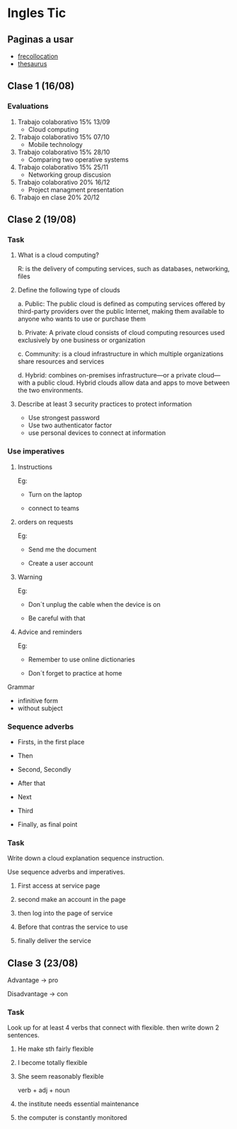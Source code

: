 # Ingles Tic

## Paginas a usar

- [frecollocation](https://www.freecollocation.com/)
- [thesaurus](thesaurus)

## Clase 1 (16/08)

### Evaluations

1. Trabajo colaborativo 15% 13/09
    * Cloud computing
2. Trabajo colaborativo 15% 07/10
    * Mobile technology
3. Trabajo colaborativo 15% 28/10
    * Comparing two operative systems
4. Trabajo colaborativo 15% 25/11
    * Networking group discusion
5. Trabajo colaborativo 20% 16/12
    * Project managment presentation
6. Trabajo en clase 20% 20/12

## Clase 2 (19/08)


### Task

1. What is a cloud computing?

    R: is the delivery of computing services, such as databases, networking, files

2. Define the following type of clouds

    a. Public: The public cloud is defined as computing services offered by third-party providers over the public Internet, making them available to anyone who wants to use or purchase them

    b. Private: A private cloud consists of cloud computing resources used exclusively by one business or organization

    c. Community:  is a cloud infrastructure in which multiple organizations share resources and services

    d. Hybrid: combines on-premises infrastructure—or a private cloud—with a public cloud. Hybrid clouds allow data and apps to move between the two environments.

3. Describe at least 3 security practices to protect information

    - Use strongest password
    - Use two authenticator factor
    - use personal devices to connect at information

### Use imperatives

1. Instructions

    Eg:

    * Turn on the laptop

    * connect to teams

2. orders on requests

    Eg:

    * Send me the document

    * Create a user account

3. Warning

    Eg:

    *  Don´t unplug the cable when the device is on

    * Be careful with that

4. Advice and reminders

    Eg:

    * Remember to use online dictionaries

    * Don´t forget to practice at home

Grammar
* infinitive form
* without subject

### Sequence adverbs

* Firsts, in the first place

* Then

* Second, Secondly

* After that

* Next

* Third

* Finally, as final point

### Task

Write down  a cloud explanation sequence instruction.

Use sequence adverbs and imperatives.

1. First access at service page

2. second make an account in the page

3. then log into the page of service

4. Before that contras the service to use

5. finally deliver the service

## Clase 3 (23/08)

Advantage -> pro

Disadvantage -> con

###  Task

Look up for at least 4 verbs that connect with flexible.
then write down 2 sentences.

1. He make sth fairly flexible

2. I become totally flexible

3. She seem reasonably flexible

    verb + adj + noun

4. the institute needs essential maintenance

5. the computer is constantly monitored